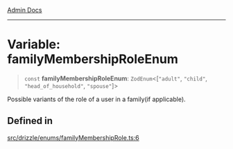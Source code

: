 [Admin Docs](/)

***

# Variable: familyMembershipRoleEnum

> `const` **familyMembershipRoleEnum**: `ZodEnum`\<[`"adult"`, `"child"`, `"head_of_household"`, `"spouse"`]\>

Possible variants of the role of a user in a family(if applicable).

## Defined in

[src/drizzle/enums/familyMembershipRole.ts:6](https://github.com/NishantSinghhhhh/talawa-api/blob/ff0f1d6ae21d3428519b64e42fe3bfdff573cb6e/src/drizzle/enums/familyMembershipRole.ts#L6)
